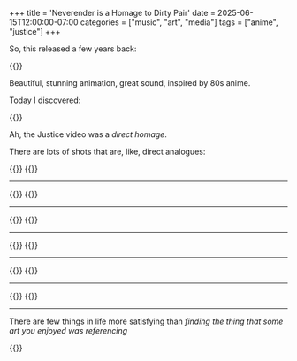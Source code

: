 +++
title = 'Neverender is a Homage to Dirty Pair'
date = 2025-06-15T12:00:00-07:00
categories = ["music", "art", "media"]
tags = ["anime", "justice"]
+++

So, this released a few years back:

{{<youtube E7FU_mqhFGk>}}

<!--more-->

Beautiful, stunning animation, great sound, inspired by 80s anime.

Today I discovered:

{{<youtube XQqqb1jkwlA>}}

Ah, the Justice video was a _direct homage_.

There are lots of shots that are, like, direct analogues:

{{<imgwebp src="dp1.png">}}
{{<imgwebp src="nv1.png">}}

-----

{{<imgwebp src="dp2.png">}}
{{<imgwebp src="nv2.png">}}

-----

{{<imgwebp src="dp3.png">}}
{{<imgwebp src="nv3.png">}}

-----

{{<imgwebp src="dp4.png">}}
{{<imgwebp src="nv4.png">}}

-----

{{<imgwebp src="dp5.png">}}
{{<imgwebp src="nv5.png">}}

-----

{{<imgwebp src="dp6.png">}}
{{<imgwebp src="nv6.png">}}

-----

There are few things in life more satisfying than _finding the thing that some art you enjoyed was referencing_

{{<imgwebp src="pointing.png">}}